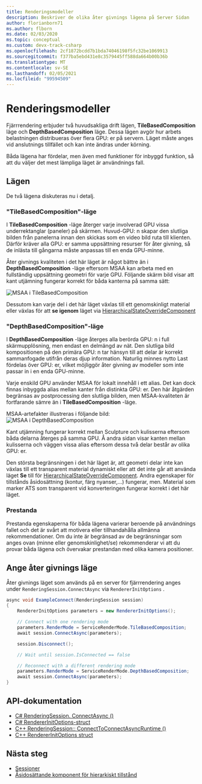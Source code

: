 ```yaml
---
title: Renderingsmodeller
description: Beskriver de olika åter givnings lägena på Server Sidan
author: florianborn71
ms.author: flborn
ms.date: 02/03/2020
ms.topic: conceptual
ms.custom: devx-track-csharp
ms.openlocfilehash: 2cf1872bcdd7b1bda74046198f5fc32be1069913
ms.sourcegitcommit: f377ba5ebd431e8c3579445ff588da664b00b36b
ms.translationtype: MT
ms.contentlocale: sv-SE
ms.lasthandoff: 02/05/2021
ms.locfileid: "99594509"
---
```

# <a name="rendering-modes"></a>Renderingsmodeller

Fjärrrendering erbjuder två huvudsakliga drift lägen, **TileBasedComposition** läge och **DepthBasedComposition** läge. Dessa lägen avgör hur arbets belastningen distribueras över flera GPU: er på servern. Läget måste anges vid anslutnings tillfället och kan inte ändras under körning.

Båda lägena har fördelar, men även med funktioner för inbyggd funktion, så att du väljer det mest lämpliga läget är användnings fall.

## <a name="modes"></a>Lägen

De två lägena diskuteras nu i detalj.

### <a name="tilebasedcomposition-mode"></a>"TileBasedComposition"-läge

I **TileBasedComposition** -läge återger varje involverad GPU vissa underrektanglar (paneler) på skärmen. Huvud-GPU: n skapar den slutliga bilden från panelerna innan den skickas som en video bild ruta till klienten. Därför kräver alla GPU: er samma uppsättning resurser för åter givning, så de inlästa till gångarna måste anpassas till en enda GPU-minne.

Åter givnings kvaliteten i det här läget är något bättre än i **DepthBasedComposition** -läge eftersom MSAA kan arbeta med en fullständig uppsättning geometri för varje GPU. Följande skärm bild visar att kant utjämning fungerar korrekt för båda kanterna på samma sätt:

![MSAA i TileBasedComposition](./media/service-render-mode-quality.png)

Dessutom kan varje del i det här läget växlas till ett genomskinligt material eller växlas för att **se igenom** läget via [HierarchicalStateOverrideComponent](../overview/features/override-hierarchical-state.md)

### <a name="depthbasedcomposition-mode"></a>"DepthBasedComposition"-läge

I **DepthBasedComposition** -läge återges alla berörda GPU: n i full skärmupplösning, men endast en delmängd av nät. Den slutliga bild kompositionen på den primära GPU: n tar hänsyn till att delar är korrekt sammanfogade utifrån deras djup information. Naturlig minnes nytto Last fördelas över GPU: er, vilket möjliggör åter givning av modeller som inte passar in i en enda GPU-minne.

Varje enskild GPU använder MSAA för lokalt innehåll i ett alias. Det kan dock finnas inbyggda alias mellan kanter från distinkta GPU: er. Den här åtgärden begränsas av postprocessing den slutliga bilden, men MSAA-kvaliteten är fortfarande sämre än i **TileBasedComposition** -läge.

MSAA-artefakter illustreras i följande bild: ![ MSAA i DepthBasedComposition](./media/service-render-mode-balanced.png)

Kant utjämning fungerar korrekt mellan Sculpture och kulisserna eftersom båda delarna återges på samma GPU. Å andra sidan visar kanten mellan kulisserna och väggen vissa alias eftersom dessa två delar består av olika GPU: er.

Den största begränsningen i det här läget är, att geometri delar inte kan växlas till ett transparent material dynamiskt eller att det inte går att använda läget **Se** till för [HierarchicalStateOverrideComponent](../overview/features/override-hierarchical-state.md). Andra egenskaper för tillstånds åsidosättning (kontur, färg nyanser,...) fungerar, men. Material som marker ATS som transparent vid konverteringen fungerar korrekt i det här läget.

### <a name="performance"></a>Prestanda

Prestanda egenskaperna för båda lägena varierar beroende på användnings fallet och det är svårt att motivera eller tillhandahålla allmänna rekommendationer. Om du inte är begränsad av de begränsningar som anges ovan (minne eller genomskinlighet/se) rekommenderar vi att du provar båda lägena och övervakar prestandan med olika kamera positioner.

## <a name="setting-the-render-mode"></a>Ange åter givnings läge

Åter givnings läget som används på en server för fjärrrendering anges under `RenderingSession.ConnectAsync` via `RendererInitOptions` .

```cs
async void ExampleConnect(RenderingSession session)
{
    RendererInitOptions parameters = new RendererInitOptions();

    // Connect with one rendering mode
    parameters.RenderMode = ServiceRenderMode.TileBasedComposition;
    await session.ConnectAsync(parameters);

    session.Disconnect();

    // Wait until session.IsConnected == false

    // Reconnect with a different rendering mode
    parameters.RenderMode = ServiceRenderMode.DepthBasedComposition;
    await session.ConnectAsync(parameters);
}
```

## <a name="api-documentation"></a>API-dokumentation

* [C# RenderingSession. ConnectAsync ()](/dotnet/api/microsoft.azure.remoterendering.renderingsession.connectasync)
* [C# RendererInitOptions-struct](/dotnet/api/microsoft.azure.remoterendering.rendererinitoptions)
* [C++ RenderingSession:: ConnectToConnectAsyncRuntime ()](/cpp/api/remote-rendering/renderingsession#connectasync)
* [C++ RendererInitOptions struct](/cpp/api/remote-rendering/rendererinitoptions)

## <a name="next-steps"></a>Nästa steg

* [Sessioner](../concepts/sessions.md)
* [Åsidosättande komponent för hierarkiskt tillstånd](../overview/features/override-hierarchical-state.md)